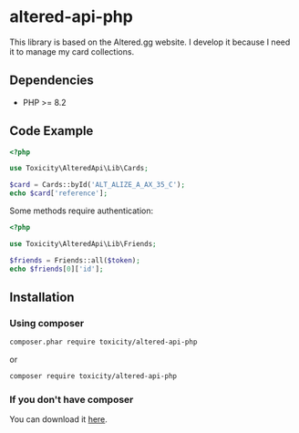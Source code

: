 # altered-api-php
This library is based on the Altered.gg website. I develop it because I need it to manage my card collections.

## Dependencies
- PHP >= 8.2

## Code Example
```php
<?php

use Toxicity\AlteredApi\Lib\Cards;

$card = Cards::byId('ALT_ALIZE_A_AX_35_C');
echo $card['reference'];
```

Some methods require authentication:
```php
<?php

use Toxicity\AlteredApi\Lib\Friends;

$friends = Friends::all($token);
echo $friends[0]['id'];
```


## Installation

### Using composer

```sh
composer.phar require toxicity/altered-api-php
```
or
```sh
composer require toxicity/altered-api-php
```

### If you don't have composer
You can download it [here](https://getcomposer.org/download/).

